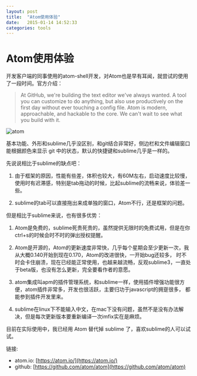 ```yaml
---
layout: post
title:  "Atom使用体验"
date:   2015-01-14 14:52:33
categories: tools
---
```

Atom使用体验
========

开发客户端的同事使用的atom-shell开发，对Atom也是早有耳闻，就尝试的使用了一段时间。官方介绍：
>At GitHub, we're building the text editor we've always wanted. A tool you can customize to do anything, but also use productively on the first day without ever touching a config file. Atom is modern, approachable, and hackable to the core. We can't wait to see what you build with it.

![atom](http://7fvk4m.com1.z0.glb.clouddn.com/FugjIY4NBRknOvMA1i4f39h79LZQ)

基本功能、外形和sublime几乎没区别，和git结合非常好，侧边栏和文件编辑窗口能根据颜色来显示 git 中的状态，默认的快捷键和sublime几乎是一样的。

先说说相比于sublime的缺点吧：

1. 由于框架的原因，性能有些差，体积也较大，有60M左右，启动速度比较慢，使用时有迟滞感，特别是tab拖动的时候，比起sublime的流畅来说，体验差一些。

2. sublime的tab可以直接拖出来成单独的窗口，Atom不行，还是框架的问题。

但是相比于sublime来说，也有很多优势：

1. Atom是免费的，sublime死贵死贵的，虽然提供无限时的免费试用，但是在你ctrl+s的时候会时不时的弹出授权提醒。

2. Atom是开源的，Atom的更新速度非常快，几乎每个星期会至少更新一次，我从大概0.140开始到现在0.170，Atom的改进很快，一开始bug还较多，
时不时会卡住崩溃，现在已经能正常使用，也越来越流畅，反观sublime3，一直处于beta版，也没有怎么更新，完全要看作者的意愿。

3. atom集成叫apm的插件管理系统，和sublime一样，使用插件增强功能很方便，atom插件非常多，开发也很活跃，主要归功于javascript的拥趸很多，
都能参到插件开发里来。

4. sublime在linux下不能输入中文，在mac下没有问题，虽然不是没有办法解决，但是每次更新版本要重新编译一次imfix实在是麻烦。

目前在实际使用中，我已经用 Atom 替代掉 sublime 了，喜欢sublime的人可以试试。

链接:

* atom.io: [https://atom.io/](https://atom.io/)
* github: [https://github.com/atom/atom](https://github.com/atom/atom)
